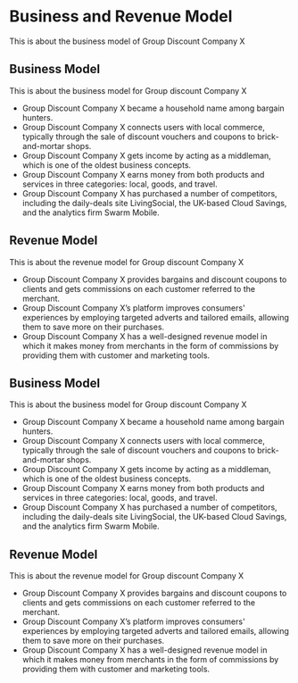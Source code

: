 # Business and Revenue Model

This is about the business model of Group Discount Company X

## Business Model

This is about the business model for Group discount Company X

- Group Discount Company X became a household name among bargain hunters.
- Group Discount Company X connects users with local commerce, typically through the sale of discount vouchers and coupons to brick-and-mortar shops.
- Group Discount Company X gets income by acting as a middleman, which is one of the oldest business concepts.
- Group Discount Company X earns money from both products and services in three categories: local, goods, and travel.
- Group Discount Company X has purchased a number of competitors, including the daily-deals site LivingSocial, the UK-based Cloud Savings, and the analytics firm Swarm Mobile.

## Revenue Model

This is about the revenue model for Group discount Company X

- Group Discount Company X provides bargains and discount coupons to clients and gets commissions on each customer referred to the merchant.
- Group Discount Company X’s platform improves consumers' experiences by employing targeted adverts and tailored emails, allowing them to save more on their purchases.
- Group Discount Company X has a well-designed revenue model in which it makes money from merchants in the form of commissions by providing them with customer and marketing tools.

## Business Model

This is about the business model for Group discount Company X

- Group Discount Company X became a household name among bargain hunters.
- Group Discount Company X connects users with local commerce, typically through the sale of discount vouchers and coupons to brick-and-mortar shops.
- Group Discount Company X gets income by acting as a middleman, which is one of the oldest business concepts.
- Group Discount Company X earns money from both products and services in three categories: local, goods, and travel.
- Group Discount Company X has purchased a number of competitors, including the daily-deals site LivingSocial, the UK-based Cloud Savings, and the analytics firm Swarm Mobile.

## Revenue Model

This is about the revenue model for Group discount Company X

- Group Discount Company X provides bargains and discount coupons to clients and gets commissions on each customer referred to the merchant.
- Group Discount Company X’s platform improves consumers' experiences by employing targeted adverts and tailored emails, allowing them to save more on their purchases.
- Group Discount Company X has a well-designed revenue model in which it makes money from merchants in the form of commissions by providing them with customer and marketing tools.